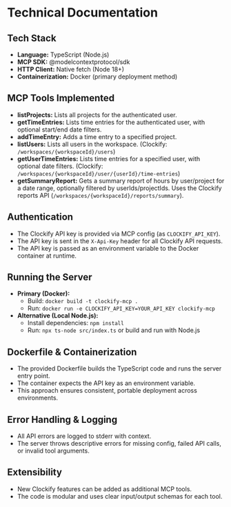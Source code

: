 # Technical Documentation

## Tech Stack

- **Language:** TypeScript (Node.js)
- **MCP SDK:** @modelcontextprotocol/sdk
- **HTTP Client:** Native fetch (Node 18+)
- **Containerization:** Docker (primary deployment method)

## MCP Tools Implemented

- **listProjects:** Lists all projects for the authenticated user.
- **getTimeEntries:** Lists time entries for the authenticated user, with optional start/end date filters.
- **addTimeEntry:** Adds a time entry to a specified project.
- **listUsers:** Lists all users in the workspace. (Clockify: `/workspaces/{workspaceId}/users`)
- **getUserTimeEntries:** Lists time entries for a specified user, with optional date filters. (Clockify: `/workspaces/{workspaceId}/user/{userId}/time-entries`)
- **getSummaryReport:** Gets a summary report of hours by user/project for a date range, optionally filtered by userIds/projectIds. Uses the Clockify reports API (`/workspaces/{workspaceId}/reports/summary`).

## Authentication

- The Clockify API key is provided via MCP config (as `CLOCKIFY_API_KEY`).
- The API key is sent in the `X-Api-Key` header for all Clockify API requests.
- The API key is passed as an environment variable to the Docker container at runtime.

## Running the Server

- **Primary (Docker):**
  - Build: `docker build -t clockify-mcp .`
  - Run: `docker run -e CLOCKIFY_API_KEY=YOUR_API_KEY clockify-mcp`
- **Alternative (Local Node.js):**
  - Install dependencies: `npm install`
  - Run: `npx ts-node src/index.ts` or build and run with Node.js

## Dockerfile & Containerization

- The provided Dockerfile builds the TypeScript code and runs the server entry point.
- The container expects the API key as an environment variable.
- This approach ensures consistent, portable deployment across environments.

## Error Handling & Logging

- All API errors are logged to stderr with context.
- The server throws descriptive errors for missing config, failed API calls, or invalid tool arguments.

## Extensibility

- New Clockify features can be added as additional MCP tools.
- The code is modular and uses clear input/output schemas for each tool.
